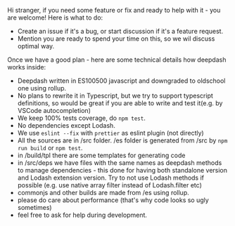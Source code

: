 Hi stranger, if you need some feature or fix and ready to help with it - you are welcome!
Here is what to do:
- Create an issue if it's a bug, or start discussion if it's a feature request.
- Mention you are ready to spend your time on this, so we wil discuss optimal way.

Once we have a good plan - here are some technical details how deepdash works inside:
- Deepdash written in ES100500 javascript and downgraded to oldschool one using rollup.
- No plans to rewrite it in Typescript, but we try to support typescript definitions, so would be great if you are able to write and test it(e.g. by VSCode autocompletion)
- We keep 100% tests coverage, do `npm test`.
- No dependencies except Lodash.
- We use `eslint --fix` with `prettier` as eslint plugin (not directly)
- All the sources are in /src folder. /es folder is generated from /src by `npm run build` or `npm test`.
- in /build/tpl there are some templates for generating code
- in /src/deps we have files with the same names as deepdash methods to manage dependencies - this done for having both standalone version and Lodash extension version. Try to not use Lodash methods if possible (e.g. use native array filter instead of Lodash.filter etc)
- commonjs and other builds are made from /es using rollup.
- please do care about performance (that's why code looks so ugly sometimes)
- feel free to ask for help during development.
